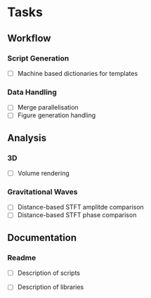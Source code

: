 # Tasks
## Workflow
### Script Generation
- [ ] Machine based dictionaries for templates

### Data Handling
- [ ] Merge parallelisation
- [ ] Figure generation handling

## Analysis
### 3D
- [ ] Volume rendering

### Gravitational Waves
- [ ] Distance-based STFT amplitde comparison
- [ ] Distance-based STFT phase comparison

## Documentation
### Readme
 - [ ] Description of scripts
 - [ ] Description of libraries


